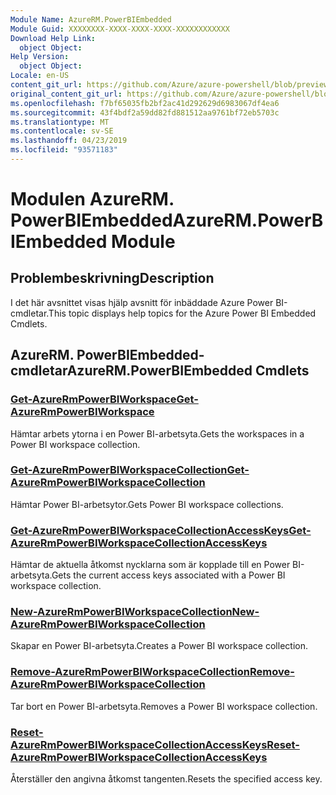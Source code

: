 ```yaml
---
Module Name: AzureRM.PowerBIEmbedded
Module Guid: XXXXXXXX-XXXX-XXXX-XXXX-XXXXXXXXXXXX
Download Help Link:
  object Object: 
Help Version:
  object Object: 
Locale: en-US
content_git_url: https://github.com/Azure/azure-powershell/blob/preview/src/ResourceManager/PowerBIEmbedded/Commands.Management.PowerBIEmbedded/help/AzureRM.PowerBIEmbedded.md
original_content_git_url: https://github.com/Azure/azure-powershell/blob/preview/src/ResourceManager/PowerBIEmbedded/Commands.Management.PowerBIEmbedded/help/AzureRM.PowerBIEmbedded.md
ms.openlocfilehash: f7bf65035fb2bf2ac41d292629d6983067df4ea6
ms.sourcegitcommit: 43f4bdf2a59dd82fd881512aa9761bf72eb5703c
ms.translationtype: MT
ms.contentlocale: sv-SE
ms.lasthandoff: 04/23/2019
ms.locfileid: "93571183"
---
```

# <span data-ttu-id="a885b-101">Modulen AzureRM. PowerBIEmbedded</span><span class="sxs-lookup"><span data-stu-id="a885b-101">AzureRM.PowerBIEmbedded Module</span></span>
## <span data-ttu-id="a885b-102">Problembeskrivning</span><span class="sxs-lookup"><span data-stu-id="a885b-102">Description</span></span>
<span data-ttu-id="a885b-103">I det här avsnittet visas hjälp avsnitt för inbäddade Azure Power BI-cmdletar.</span><span class="sxs-lookup"><span data-stu-id="a885b-103">This topic displays help topics for the Azure Power BI Embedded Cmdlets.</span></span>

## <span data-ttu-id="a885b-104">AzureRM. PowerBIEmbedded-cmdletar</span><span class="sxs-lookup"><span data-stu-id="a885b-104">AzureRM.PowerBIEmbedded Cmdlets</span></span>
### [<span data-ttu-id="a885b-105">Get-AzureRmPowerBIWorkspace</span><span class="sxs-lookup"><span data-stu-id="a885b-105">Get-AzureRmPowerBIWorkspace</span></span>](Get-AzureRmPowerBIWorkspace.md)
<span data-ttu-id="a885b-106">Hämtar arbets ytorna i en Power BI-arbetsyta.</span><span class="sxs-lookup"><span data-stu-id="a885b-106">Gets the workspaces in a Power BI workspace collection.</span></span>

### [<span data-ttu-id="a885b-107">Get-AzureRmPowerBIWorkspaceCollection</span><span class="sxs-lookup"><span data-stu-id="a885b-107">Get-AzureRmPowerBIWorkspaceCollection</span></span>](Get-AzureRmPowerBIWorkspaceCollection.md)
<span data-ttu-id="a885b-108">Hämtar Power BI-arbetsytor.</span><span class="sxs-lookup"><span data-stu-id="a885b-108">Gets Power BI workspace collections.</span></span>

### [<span data-ttu-id="a885b-109">Get-AzureRmPowerBIWorkspaceCollectionAccessKeys</span><span class="sxs-lookup"><span data-stu-id="a885b-109">Get-AzureRmPowerBIWorkspaceCollectionAccessKeys</span></span>](Get-AzureRmPowerBIWorkspaceCollectionAccessKeys.md)
<span data-ttu-id="a885b-110">Hämtar de aktuella åtkomst nycklarna som är kopplade till en Power BI-arbetsyta.</span><span class="sxs-lookup"><span data-stu-id="a885b-110">Gets the current access keys associated with a Power BI workspace collection.</span></span>

### [<span data-ttu-id="a885b-111">New-AzureRmPowerBIWorkspaceCollection</span><span class="sxs-lookup"><span data-stu-id="a885b-111">New-AzureRmPowerBIWorkspaceCollection</span></span>](New-AzureRmPowerBIWorkspaceCollection.md)
<span data-ttu-id="a885b-112">Skapar en Power BI-arbetsyta.</span><span class="sxs-lookup"><span data-stu-id="a885b-112">Creates a Power BI workspace collection.</span></span>

### [<span data-ttu-id="a885b-113">Remove-AzureRmPowerBIWorkspaceCollection</span><span class="sxs-lookup"><span data-stu-id="a885b-113">Remove-AzureRmPowerBIWorkspaceCollection</span></span>](Remove-AzureRmPowerBIWorkspaceCollection.md)
<span data-ttu-id="a885b-114">Tar bort en Power BI-arbetsyta.</span><span class="sxs-lookup"><span data-stu-id="a885b-114">Removes a Power BI workspace collection.</span></span>

### [<span data-ttu-id="a885b-115">Reset-AzureRmPowerBIWorkspaceCollectionAccessKeys</span><span class="sxs-lookup"><span data-stu-id="a885b-115">Reset-AzureRmPowerBIWorkspaceCollectionAccessKeys</span></span>](Reset-AzureRmPowerBIWorkspaceCollectionAccessKeys.md)
<span data-ttu-id="a885b-116">Återställer den angivna åtkomst tangenten.</span><span class="sxs-lookup"><span data-stu-id="a885b-116">Resets the specified access key.</span></span>

